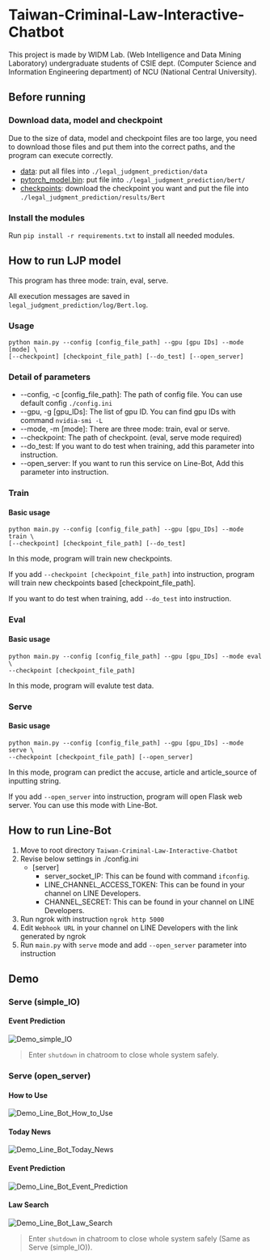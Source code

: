 # Taiwan-Criminal-Law-Interactive-Chatbot
This project is made by WIDM Lab. (Web Intelligence and Data Mining Laboratory) undergraduate students of CSIE dept. (Computer Science and Information Engineering department) of NCU (National Central University).

## Before running
### Download data, model and checkpoint
Due to the size of data, model and checkpoint files are too large, you need to download those files and put them into the correct paths, and the program can execute correctly.
- [data](https://drive.google.com/drive/folders/1YJBfh5gQGuS58Gqrz4M4BqX1vaThK4kj?usp=sharing): put all files into `./legal_judgment_prediction/data`
- [pytorch_model.bin](https://drive.google.com/file/d/1LcY1eFmhTcYDHm_7_9s4DOyPgGyQ5QOy/view?usp=sharing): put file into `./legal_judgment_prediction/bert/`
- [checkpoints](https://drive.google.com/drive/folders/1RVYQWsdZHHymqGQ87SEXDnv-c92ECIFc?usp=sharing): download the checkpoint you want and put the file into `./legal_judgment_prediction/results/Bert`

### Install the modules
Run `pip install -r requirements.txt` to install all needed modules.

## How to run LJP model
This program has three mode: train, eval, serve.

All execution messages are saved in `legal_judgment_prediction/log/Bert.log`.

### Usage
```
python main.py --config [config_file_path] --gpu [gpu IDs] --mode [mode] \
[--checkpoint] [checkpoint_file_path] [--do_test] [--open_server]
```

### Detail of parameters
- --config, -c [config_file_path]: The path of config file. You can use default config `./config.ini`
- --gpu, -g [gpu_IDs]: The list of gpu ID. You can find gpu IDs with command `nvidia-smi -L`
- --mode, -m [mode]: There are three mode: train, eval or serve.
- --checkpoint: The path of checkpoint. (eval, serve mode required)
- --do_test: If you want to do test when training, add this parameter into instruction.
- --open_server: If you want to run this service on Line-Bot, Add this parameter into instruction.

### Train
#### Basic usage
```
python main.py --config [config_file_path] --gpu [gpu_IDs] --mode train \
[--checkpoint] [checkpoint_file_path] [--do_test]
```

In this mode, program will train new checkpoints.

If you add `--checkpoint [checkpoint_file_path]` into instruction, program will train new checkpoints based [checkpoint_file_path].

If you want to do test when training, add `--do_test` into instruction.

### Eval
#### Basic usage
```
python main.py --config [config_file_path] --gpu [gpu_IDs] --mode eval \
--checkpoint [checkpoint_file_path]
```

In this mode, program will evalute test data.

### Serve
#### Basic usage
```
python main.py --config [config_file_path] --gpu [gpu_IDs] --mode serve \
--checkpoint [checkpoint_file_path] [--open_server]
```

In this mode, program can predict the accuse, article and article_source of inputting string.

If you add `--open_server` into instruction, program will open Flask web server. You can use this mode with Line-Bot.

## How to run Line-Bot  
1. Move to root directory `Taiwan-Criminal-Law-Interactive-Chatbot`
2. Revise below settings in ./config.ini
    - [server]
      - server_socket_IP: This can be found with command `ifconfig`.
      - LINE_CHANNEL_ACCESS_TOKEN: This can be found in your channel on LINE Developers.
      - CHANNEL_SECRET: This can be found in your channel on LINE Developers.
3. Run ngrok with instruction `ngrok http 5000`
4. Edit `Webhook URL` in your channel on LINE Developers with the link generated by ngrok
5. Run `main.py` with `serve` mode and add `--open_server` parameter into instruction

## Demo
### Serve (simple_IO)
#### Event Prediction
![Demo_simple_IO](https://drive.google.com/uc?export=view&id=1MbOXoALHHaV2n3TMUku2jXzTaCReyY11)
> Enter `shutdown` in chatroom to close whole system safely.

### Serve (open_server)
#### How to Use
![Demo_Line_Bot_How_to_Use](https://drive.google.com/uc?export=view&id=1KrvaAUrKeorUjc3FDBEFCBDD_t3lPzl3)

#### Today News
![Demo_Line_Bot_Today_News](https://drive.google.com/uc?export=view&id=1Ks7zFX44TGoBl5j8PH5cHQaKNVWkWJRK)

#### Event Prediction
![Demo_Line_Bot_Event_Prediction](https://drive.google.com/uc?export=view&id=1KsUZ1RQ7u-3mcSBSprOb6IQF7sSdRIkZ)

#### Law Search
![Demo_Line_Bot_Law_Search](https://drive.google.com/uc?export=view&id=1KsZpXjaUE6RXAJnzQikLlSNRXlLEt2Uk)

> Enter `shutdown` in chatroom to close whole system safely (Same as Serve (simple_IO)).
